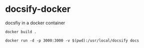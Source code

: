 # docsify-docker
docsfiy in a docker container


```
docker build .
```



```
docker run -d -p 3000:3000 -v $(pwd):/usr/local/docsify docs
```
